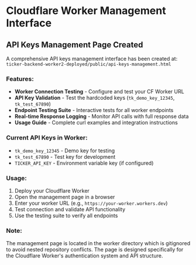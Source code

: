# Cloudflare Worker Management Interface

## API Keys Management Page Created

A comprehensive API keys management interface has been created at:
`ticker-backend-worker2-deployed/public/api-keys-management.html`

### Features:
- **Worker Connection Testing** - Configure and test your CF Worker URL
- **API Key Validation** - Test the hardcoded keys (`tk_demo_key_12345`, `tk_test_67890`)
- **Endpoint Testing Suite** - Interactive tests for all worker endpoints
- **Real-time Response Logging** - Monitor API calls with full response data
- **Usage Guide** - Complete curl examples and integration instructions

### Current API Keys in Worker:
- `tk_demo_key_12345` - Demo key for testing
- `tk_test_67890` - Test key for development  
- `TICKER_API_KEY` - Environment variable key (if configured)

### Usage:
1. Deploy your Cloudflare Worker
2. Open the management page in a browser
3. Enter your worker URL (e.g., `https://your-worker.workers.dev`)
4. Test connection and validate API functionality
5. Use the testing suite to verify all endpoints

### Note:
The management page is located in the worker directory which is gitignored to avoid nested repository conflicts. The page is designed specifically for the Cloudflare Worker's authentication system and API structure.